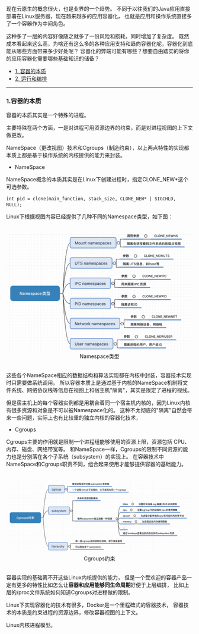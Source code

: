 
现在云原生的概念很火，也是业界的一个趋势。
不同于以往我们的Java应用直接部署在Linux服务器，现在越来越多的应用容器化，
也就是应用和操作系统直接多了一个容器作为中间角色。

这种多了一层的内容好像随之就多了一份风险和损耗，同时增加了复杂度。
既然成本看起来这么高，为啥还有这么多的各种应用支持和趋向容器化呢，容器化到底能从哪些方面带来多少好处呢？
容器化的弊端可能有哪些？想要自由踏实的将你的应用容器化需要哪些基础知识的储备？


- [1. 容器的本质]()
- [2. 运行和编排]()

---

### 1.容器的本质

容器的本质其实是一个特殊的进程。

主要特殊在两个方面，一是对进程可用资源边界的约束，而是对进程视图的上下文做更改。

NameSpace（更改视图）技术和Cgroups（制造约束），以上两点特性的实现都本质上都是基于操作系统的内核提供的能力来封装。

- NameSpace

NameSpace概念的本质其实是在Linux下创建进程时，指定CLONE_NEW*这个可选参数。
````
int pid = clone(main_function, stack_size, CLONE_NEW* | SIGCHLD, NULL); 
````
Linux下根据视图内容已经提供了几种不同的Namespace类型，如下图：

<br>                                     
<div align=center><img src="https://github.com/BBLLMYD/blog/blob/master/images/13/1301.png?raw=true" alt="Namespace类型" width="555"></div>
<div align=center>Namespace类型</div>
<br>

这些各个NameSpace相应的数据结构和算法实现都在内核中封装，容器技术实现时只需要做系统调用。
所以容器本质上是通过基于内核的NameSpace机制将文件系统、网络协议栈等信息在视图上和宿主机"隔离"，其实是限定了进程的视线。

但是宿主机上的每个容器实例都是用耦合着同一个宿主机内核的，因为Linux内核有很多资源和对象是不可以被Namespace化的。
这种不太彻底的"隔离"自然会带来一些问题，实际上也有比较重的独立内核的容器化技术，

- Cgroups

Cgroups主要的作用就是限制一个进程组能够使用的资源上限，资源包括 CPU、内存、磁盘、网络带宽等。
和NameSpace一样，Cgroups的限制不同资源的能力也是分别落在各个子系统（subsystem）的实现上。 
在容器技术中NameSpace和Cgroups职责不同，组合起来使用才能够提供容器的基础能力。

<br>                                     
<div align=center><img src="https://github.com/BBLLMYD/blog/blob/master/images/13/1302.png?raw=true" alt="Cgroups约束" width="555"></div>
<div align=center>Cgroups约束</div>
<br>


容器实现的基础离不开这些Linux内核提供的能力，
但是一个受欢迎的容器产品一定有更多的特性比如怎么让**容器和应用能够同生命周期**好便于上层编排，
比如上层的/proc文件系统如何知道Cgroups对进程做的限制。


Linux下实现容器化的技术有很多，Docker是一个里程碑式的容器技术，
容器技术的本质是约束进程的资源边界，修改容器视图的上下文。

Linux内核进程模型。






